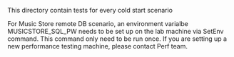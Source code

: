 This directory contain tests for every cold start scenario

For Music Store remote DB scenario, an environment varialbe MUSICSTORE_SQL_PW needs to be set up on the lab machine via SetEnv
command.  This command only need to be run once. If you are setting up a new performance testing machine, please contact Perf team.
